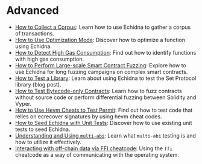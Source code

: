 # Advanced

- [How to Collect a Corpus](./collecting-a-corpus.md): Learn how to use Echidna to gather a corpus of transactions.
- [How to Use Optimization Mode](./optimization_mode.md): Discover how to optimize a function using Echidna.
- [How to Detect High Gas Consumption](./finding-transactions-with-high-gas-consumption.md): Find out how to identify functions with high gas consumption.
- [How to Perform Large-scale Smart Contract Fuzzing](./smart-contract-fuzzing-at-scale.md): Explore how to use Echidna for long fuzzing campaigns on complex smart contracts.
- [How to Test a Library](https://blog.trailofbits.com/2020/08/17/using-echidna-to-test-a-smart-contract-library/): Learn about using Echidna to test the Set Protocol library (blog post).
- [How to Test Bytecode-only Contracts](./testing-bytecode.md): Learn how to fuzz contracts without source code or perform differential fuzzing between Solidity and Vyper.
- [How to Use Hevm Cheats to Test Permit](./hevm-cheats-to-test-permit.md): Find out how to test code that relies on ecrecover signatures by using hevm cheat codes.
- [How to Seed Echidna with Unit Tests](./end-to-end-testing.md): Discover how to use existing unit tests to seed Echidna.
- [Understanding and Using `multi-abi`](./using-multi-abi.md): Learn what `multi-abi` testing is and how to utilize it effectively.
- [Interacting with off-chain data via FFI cheatcode](./interacting-with-offchain-data-via-ffi.md): Using the `ffi` cheatcode as a way of communicating with the operating system.
